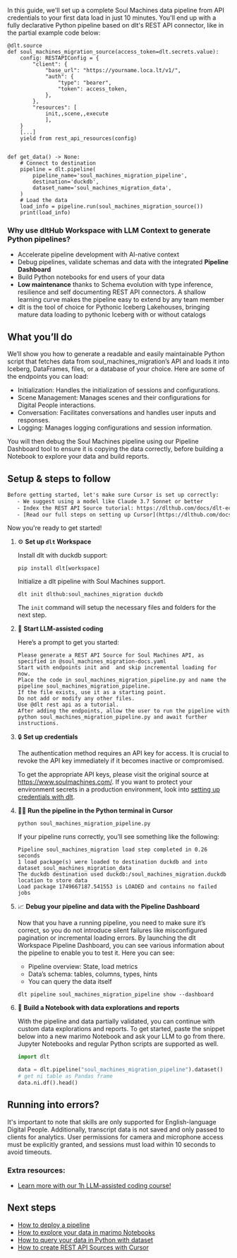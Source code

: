 In this guide, we'll set up a complete Soul Machines data pipeline from API credentials to your first data load in just 10 minutes. You'll end up with a fully declarative Python pipeline based on dlt's REST API connector, like in the partial example code below:

```python-outcome
@dlt.source
def soul_machines_migration_source(access_token=dlt.secrets.value):
    config: RESTAPIConfig = {
        "client": {
            "base_url": "https://yourname.loca.lt/v1/",
            "auth": {
                "type": "bearer",
                "token": access_token,
            },
        },
        "resources": [
            init,,scene,,execute
            ],
    }
    [...]
    yield from rest_api_resources(config)


def get_data() -> None:
    # Connect to destination
    pipeline = dlt.pipeline(
        pipeline_name='soul_machines_migration_pipeline',
        destination='duckdb',
        dataset_name='soul_machines_migration_data', 
    )
    # Load the data
    load_info = pipeline.run(soul_machines_migration_source())
    print(load_info) 
```

### Why use dltHub Workspace with LLM Context to generate Python pipelines?

- Accelerate pipeline development with AI-native context
- Debug pipelines, validate schemas and data with the integrated **Pipeline Dashboard**
- Build Python notebooks for end users of your data
- **Low maintenance** thanks to Schema evolution with type inference, resilience and self documenting REST API connectors. A shallow learning curve makes the pipeline easy to extend by any team member
- dlt is the tool of choice for Pythonic Iceberg Lakehouses, bringing mature data loading to pythonic Iceberg with or without catalogs

## What you’ll do

We’ll show you how to generate a readable and easily maintainable Python script that fetches data from soul_machines_migration’s API and loads it into Iceberg, DataFrames, files, or a database of your choice. Here are some of the endpoints you can load:

- Initialization: Handles the initialization of sessions and configurations.
- Scene Management: Manages scenes and their configurations for Digital People interactions.
- Conversation: Facilitates conversations and handles user inputs and responses.
- Logging: Manages logging configurations and session information.

You will then debug the Soul Machines pipeline using our Pipeline Dashboard tool to ensure it is copying the data correctly, before building a Notebook to explore your data and build reports.

## Setup & steps to follow

```default
Before getting started, let's make sure Cursor is set up correctly:
   - We suggest using a model like Claude 3.7 Sonnet or better
   - Index the REST API Source tutorial: https://dlthub.com/docs/dlt-ecosystem/verified-sources/rest_api/ and add it to context as **@dlt rest api**
   - [Read our full steps on setting up Cursor](https://dlthub.com/docs/dlt-ecosystem/llm-tooling/cursor-restapi#23-configuring-cursor-with-documentation)
```

Now you're ready to get started!

1. ⚙️ **Set up `dlt` Workspace**
    
    Install dlt with duckdb support:
    ```shell
    pip install dlt[workspace]
    ```

    Initialize a dlt pipeline with Soul Machines support.
    ```shell
    dlt init dlthub:soul_machines_migration duckdb
    ```

    The `init` command will setup the necessary files and folders for the next step.
    
2. 🤠 **Start LLM-assisted coding**
    
    Here’s a prompt to get you started:
    
    ```prompt
    Please generate a REST API Source for Soul Machines API, as specified in @soul_machines_migration-docs.yaml 
    Start with endpoints init and  and skip incremental loading for now. 
    Place the code in soul_machines_migration_pipeline.py and name the pipeline soul_machines_migration_pipeline. 
    If the file exists, use it as a starting point. 
    Do not add or modify any other files. 
    Use @dlt rest api as a tutorial. 
    After adding the endpoints, allow the user to run the pipeline with python soul_machines_migration_pipeline.py and await further instructions.
    ```

    
3. 🔒 **Set up credentials** 
    
    The authentication method requires an API key for access. It is crucial to revoke the API key immediately if it becomes inactive or compromised.
    
    To get the appropriate API keys, please visit the original source at https://www.soulmachines.com/.
    If you want to protect your environment secrets in a production environment, look into [setting up credentials with dlt](https://dlthub.com/docs/walkthroughs/add_credentials).
    
4. 🏃‍♀️ **Run the pipeline in the Python terminal in Cursor**
    
    ```shell
    python soul_machines_migration_pipeline.py
    ```
    
    If your pipeline runs correctly, you’ll see something like the following:
    
    ```shell
    Pipeline soul_machines_migration load step completed in 0.26 seconds
    1 load package(s) were loaded to destination duckdb and into dataset soul_machines_migration_data
    The duckdb destination used duckdb:/soul_machines_migration.duckdb location to store data
    Load package 1749667187.541553 is LOADED and contains no failed jobs
    ```
    
5. 📈 **Debug your pipeline and data with the Pipeline Dashboard**

    Now that you have a running pipeline, you need to make sure it’s correct, so you do not introduce silent failures like misconfigured pagination or incremental loading errors. By launching the dlt Workspace Pipeline Dashboard, you can see various information about the pipeline to enable you to test it. Here you can see:
    - Pipeline overview: State, load metrics
    - Data’s schema: tables, columns, types, hints
    - You can query the data itself
    
    ```shell
    dlt pipeline soul_machines_migration_pipeline show --dashboard
    ```
    
6. 🐍 **Build a Notebook with data explorations and reports**

    With the pipeline and data partially validated, you can continue with custom data explorations and reports. To get started, paste the snippet below into a new marimo Notebook and ask your LLM to go from there. Jupyter Notebooks and regular Python scripts are supported as well.

    
    ```python
    import dlt

   data = dlt.pipeline("soul_machines_migration_pipeline").dataset()
   # get ni table as Pandas frame
   data.ni.df().head()
    ```

## Running into errors?

It's important to note that skills are only supported for English-language Digital People. Additionally, transcript data is not saved and only passed to clients for analytics. User permissions for camera and microphone access must be explicitly granted, and sessions must load within 10 seconds to avoid timeouts.

### Extra resources:

- [Learn more with our 1h LLM-assisted coding course!](https://www.youtube.com/watch?v=GGid70rnJuM)

## Next steps

- [How to deploy a pipeline](https://dlthub.com/docs/walkthroughs/deploy-a-pipeline)
- [How to explore your data in marimo Notebooks](https://dlthub.com/docs/general-usage/dataset-access/marimo)
- [How to query your data in Python with dataset](https://dlthub.com/docs/general-usage/dataset-access/dataset)
- [How to create REST API Sources with Cursor](https://dlthub.com/docs/dlt-ecosystem/llm-tooling/cursor-restapi)